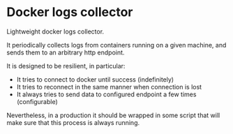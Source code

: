 # Docker logs collector

Lightweight docker logs collector.

It periodically collects logs from containers running on a given machine,
and sends them to an arbitrary http endpoint.

It is designed to be resilient, in particular:
* It tries to connect to docker until success (indefinitely)
* It tries to reconnect in the same manner when connection is lost
* It always tries to send data to configured endpoint a few times (configurable)

Nevertheless, in a production it should be wrapped in some script that will make sure that this process is always running.